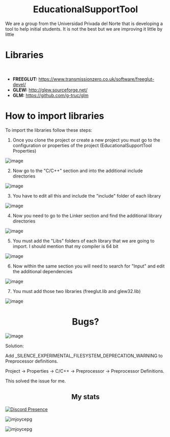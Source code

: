 <h1 align="center"> EducationalSupportTool </h1>

We are a group from the Universidad Privada del Norte that is developing a tool to help initial students. It is not the best but we are improving it little by little

<h1 align="left"> Libraries </h1>

<br>

- **FREEGLUT:** https://www.transmissionzero.co.uk/software/freeglut-devel/
- **GLEW:** http://glew.sourceforge.net/
- **GLM:** https://github.com/g-truc/glm

<h1 align="left"> How to import libraries </h1>

To import the libraries follow these steps:

1. Once you clone the project or create a new project you must go to the configuration or properties of the project (EducationalSupportTool Properties)

![image](https://user-images.githubusercontent.com/104446699/174503972-726ec4fc-e844-4e77-9031-6cdb5a6cb7d8.png)

2. Now go to the "C/C++" section and into the additional include directories

![image](https://user-images.githubusercontent.com/104446699/174504024-b6f53caa-700e-4c19-8736-21ebfe533b11.png)

3. You have to edit all this and include the "include" folder of each library

![image](https://user-images.githubusercontent.com/104446699/174504038-e6059366-f0ed-4341-a67f-323484ca4e20.png)

4. Now you need to go to the Linker section and find the additional library directories

![image](https://user-images.githubusercontent.com/104446699/174504070-5ef0f945-b506-4af0-82e6-30c945f7894b.png)

5. You must add the "Libs" folders of each library that we are going to import. I should mention that my compiler is 64 bit

![image](https://user-images.githubusercontent.com/104446699/174504097-c7206225-b18e-4173-801e-23ad92ae8aa7.png)

6. Now within the same section you will need to search for "Input" and edit the additional dependencies

![image](https://user-images.githubusercontent.com/104446699/174504107-d0c90706-1826-4888-ac75-2d5be62f01bb.png)

7. You must add those two libraries (freeglut.lib and glew32.lib)

![image](https://user-images.githubusercontent.com/104446699/174504144-48339ac0-b648-4f20-a0d4-b277d06169f3.png)


<h1 align="center"> Bugs? </h1>

![image](https://user-images.githubusercontent.com/104446699/174504233-dd64d4a8-39b4-426b-8788-2d2d623e9cde.png)

Solution:

Add _SILENCE_EXPERIMENTAL_FILESYSTEM_DEPRECATION_WARNING to Preprocessor definitions.

Project -> Properties -> C/C++ -> Preprocessor -> Preprocessor Definitions.

This solved the issue for me.

<h2 align="center">My stats</h3>

<p align="left">
    <a href="https://discord.com/users/299732456037154817" target="_blank" rel="nofollow">
        <img src="https://lanyard-profile-readme.vercel.app/api/299732456037154817?&animated=true&borderRadius=30px&idleMessage=Nothing..." alt="Discord Presence" align="center">
    </a>
</p>

<!-- <div> -->
<p align="left">
<a>
<img align="center" src="https://github-readme-stats.vercel.app/api?username=imjoycepg&show_icons=true&theme=radical&count_private=true&locale=en" alt="imjoycepg" />
</a>
</p>

<p align="left">
<img src="https://github-readme-stats.vercel.app/api/top-langs?username=imjoycepg&show_icons=true&theme=radical&locale=en&layout=compact" alt="imjoycepg" />
</p>
